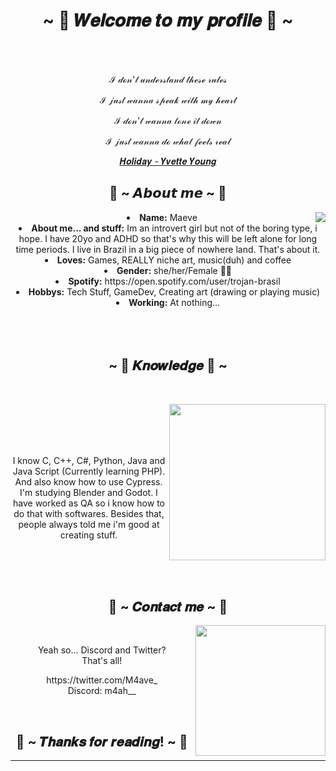 <body>
  <center>
<h1 align="center">~ 💖 𝑾𝒆𝒍𝒄𝒐𝒎𝒆 𝒕𝒐 𝒎𝒚 𝒑𝒓𝒐𝒇𝒊𝒍𝒆 💖 ~</h1>
<br>
<div align="center">
  </a>
    <br>
  <p>ℐ 𝒹ℴ𝓃'𝓉 𝓊𝓃𝒹ℯ𝓇𝓈𝓉𝒶𝓃𝒹 𝓉𝒽ℯ𝓈ℯ 𝓇𝓊𝓁ℯ𝓈</p>
  <p>ℐ 𝒿𝓊𝓈𝓉 𝓌𝒶𝓃𝓃𝒶 𝓈𝓅ℯ𝒶𝓀 𝓌𝒾𝓉𝒽 𝓂𝓎 𝒽ℯ𝒶𝓇𝓉</p>
  <p>ℐ 𝒹ℴ𝓃'𝓉 𝓌𝒶𝓃𝓃𝒶 𝓉ℴ𝓃ℯ 𝒾𝓉 𝒹ℴ𝓌𝓃</p>
<p>ℐ 𝒿𝓊𝓈𝓉 𝓌𝒶𝓃𝓃𝒶 𝒹ℴ 𝓌𝒽𝒶𝓉 𝒻ℯℯ𝓁𝓈 𝓇ℯ𝒶𝓁</p>
<p><a href="https://www.youtube.com/watch?v=o1ya6ajYE3U"> 𝑯𝒐𝒍𝒊𝒅𝒂𝒚 - 𝒀𝒗𝒆𝒕𝒕𝒆 𝒀𝒐𝒖𝒏𝒈</a><p>

</div>
    <div align="center">
      </div>
<div>
<h2 align="center"> 🦊 ~ 𝘼𝙗𝙤𝙪𝙩 𝙢𝙚 ~ 🦊 </h2>
  <div align="center">
<img src="https://i.pinimg.com/564x/38/7b/d0/387bd0d7e9de928ec97312239cfb7a6e.jpg" align="right">
  </div>
<li>
 <b>Name:</b> Maeve
</li>
<li>
 <b>About me... and stuff:</b> Im an introvert girl but not of the boring type, i hope. I have 20yo and ADHD so that's why this will be left alone for long time periods. I live in Brazil in a big piece of nowhere land. That's about it.
</li>
<li>
<b>Loves:</b> Games, REALLY niche art, music(duh) and coffee
</li>
<li>
<b>Gender:</b> she/her/Female 🏳️‍⚧️
</li>
<li>
<b>Spotify:</b> https://open.spotify.com/user/trojan-brasil
</li>
<li>
<b>Hobbys:</b> Tech Stuff, GameDev, Creating art (drawing or playing music)
</li>
<li>
<b>Working:</b> At nothing...
</li>
<br><br><br>
</div>
<div>
<h2 align="center">            ~ 📇 𝑲𝒏𝒐𝒘𝒍𝒆𝒅𝒈𝒆 📇 ~</h2>
 <br>
<p>
  <div align="center">
<img src="https://i.pinimg.com/originals/ae/3e/e6/ae3ee6aeff485a5f775598146e48a6ad.gif" height="250" align="right">
  </div>
</div>
<div>
  <br>
<p align="center">
  <br><br><br>
  I know C, C++, C#, Python, Java and Java Script (Currently learning PHP). And also know how to use Cypress. I'm studying Blender and Godot. I have worked as QA so i know how to do that with softwares. Besides that, people always told me i'm good at creating stuff.
  <br><br><br>
</p>
<br>
<h2 align="center">           📝 ~ 𝑪𝒐𝒏𝒕𝒂𝒄𝒕 𝒎𝒆 ~ 📝</h2>
  <div align="center">
<img src="https://i.pinimg.com/564x/e7/74/71/e77471a9e66a9dbd62f3992d5385ba8a.jpg" align="right"  height="208.5px">
  </div>
<br>
<p align="center"> Yeah so... Discord and Twitter?<br>
That's all!</p>
<p align="center">https://twitter.com/M4ave_ <br> Discord: m4ah__</p>
</div>
<br>
<div>
<h2 align="center">💖 ~ 𝑻𝒉𝒂𝒏𝒌𝒔 𝒇𝒐𝒓 𝒓𝒆𝒂𝒅𝒊𝒏𝒈! ~ 💖</h2>
<div align="center">
<!--<img src=""> -->
</div>
<hr>
</div>
</div>
    </center>
</body>
